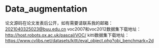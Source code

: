 # Data_augmentation
论文源码在论文发表后公开，如有需要请联系我的邮箱：2021040325023@buu.edu.cn
voc2007和voc2012数据集下载地址：http://host.robots.ox.ac.uk/pascal/VOC/
kitti数据集下载地址：https://www.cvlibs.net/datasets/kitti/eval_object.php?obj_benchmark=2d
